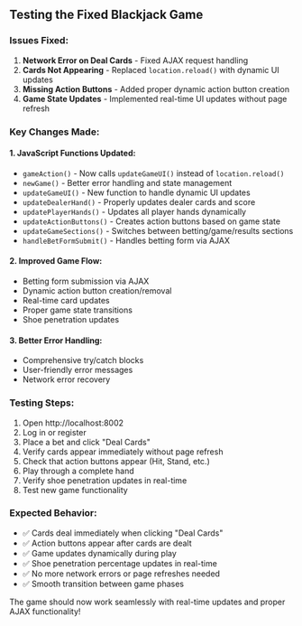 ## Testing the Fixed Blackjack Game

### Issues Fixed:
1. **Network Error on Deal Cards** - Fixed AJAX request handling
2. **Cards Not Appearing** - Replaced `location.reload()` with dynamic UI updates  
3. **Missing Action Buttons** - Added proper dynamic action button creation
4. **Game State Updates** - Implemented real-time UI updates without page refresh

### Key Changes Made:

#### 1. JavaScript Functions Updated:
- `gameAction()` - Now calls `updateGameUI()` instead of `location.reload()`
- `newGame()` - Better error handling and state management
- `updateGameUI()` - New function to handle dynamic UI updates
- `updateDealerHand()` - Properly updates dealer cards and score
- `updatePlayerHands()` - Updates all player hands dynamically
- `updateActionButtons()` - Creates action buttons based on game state
- `updateGameSections()` - Switches between betting/game/results sections
- `handleBetFormSubmit()` - Handles betting form via AJAX

#### 2. Improved Game Flow:
- Betting form submission via AJAX
- Dynamic action button creation/removal
- Real-time card updates
- Proper game state transitions
- Shoe penetration updates

#### 3. Better Error Handling:
- Comprehensive try/catch blocks
- User-friendly error messages
- Network error recovery

### Testing Steps:
1. Open http://localhost:8002
2. Log in or register
3. Place a bet and click "Deal Cards"
4. Verify cards appear immediately without page refresh
5. Check that action buttons appear (Hit, Stand, etc.)
6. Play through a complete hand
7. Verify shoe penetration updates in real-time
8. Test new game functionality

### Expected Behavior:
- ✅ Cards deal immediately when clicking "Deal Cards"
- ✅ Action buttons appear after cards are dealt
- ✅ Game updates dynamically during play
- ✅ Shoe penetration percentage updates in real-time
- ✅ No more network errors or page refreshes needed
- ✅ Smooth transition between game phases

The game should now work seamlessly with real-time updates and proper AJAX functionality!
